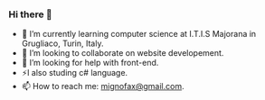 ### Hi there 👋

- 🌱 I’m currently learning computer science at I.T.I.S Majorana in Grugliaco, Turin, Italy.
- 👯 I’m looking to collaborate on website developement.
- 🤔 I’m looking for help with front-end.
- ⚡I also studing c# language.
- 📫 How to reach me: mignofax@gmail.com.
